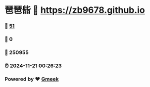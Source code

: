 # 琶琶啙 :link: https://zb9678.github.io 
### :page_facing_up: [51](https://zb9678.github.io/tag.html) 
### :speech_balloon: 0 
### :hibiscus: 250955 
### :alarm_clock: 2024-11-21 00:26:23 
### Powered by :heart: [Gmeek](https://github.com/Meekdai/Gmeek)
